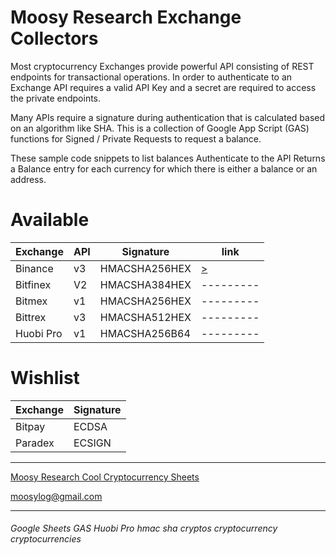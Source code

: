 # Moosy Research Exchange Collectors

Most cryptocurrency Exchanges provide powerful API consisting of REST endpoints for transactional operations.
In order to authenticate to an Exchange API requires a valid API Key and a secret are required to access the private endpoints.

Many APIs require a signature during authentication that is calculated based on an algorithm like SHA.
This is a collection of Google App Script (GAS) functions for Signed / Private Requests to request a balance.

These sample code snippets to list balances
Authenticate to the API 
Returns a Balance entry for each currency for which there is either a balance or an address.

# Available

Exchange   | API| Signature     | link
---------- | ---| ---------     | ---------
Binance    | v3 | HMACSHA256HEX | [>](https://github.com/binance-exchange/binance-official-api-docs/blob/master/rest-api.md)
Bitfinex   | V2 | HMACSHA384HEX | ---------
Bitmex     | v1 | HMACSHA256HEX | ---------
Bittrex    | v3 | HMACSHA512HEX | ---------
Huobi Pro  | v1 | HMACSHA256B64 | ---------

# Wishlist

Exchange     | Signature
------------ | -------------
Bitpay       | ECDSA  
Paradex      | ECSIGN 



***

[Moosy Research Cool Cryptocurrency Sheets](https://sites.google.com/site/moosyresearch/projects/cryptos)

moosylog@gmail.com
***

###### Google Sheets GAS Huobi Pro  hmac sha cryptos cryptocurrency cryptocurrencies 
